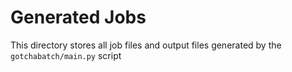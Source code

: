 # Generated Jobs
 This directory stores all job files and output files generated by the `gotchabatch/main.py` script

